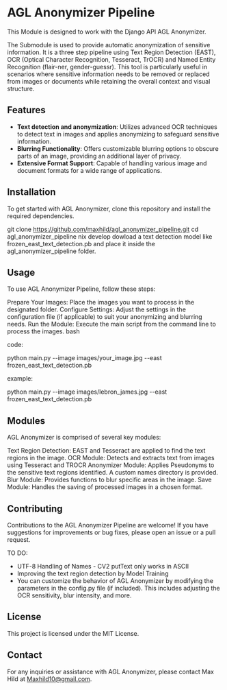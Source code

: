 # AGL Anonymizer Pipeline

This Module is designed to work with the Django API AGL Anonymizer.


The Submodule is used to provide automatic anonymization of sensitive information. It is a three step pipeline using Text Region Detection (EAST), OCR (Optical Character Recognition, Tesseract, TrOCR) and Named Entity Recognition (flair-ner, gender-guessr). This tool is particularly useful in scenarios where sensitive information needs to be removed or replaced from images or documents while retaining the overall context and visual structure.

## Features

- **Text detection and anonymization**: Utilizes advanced OCR techniques to detect text in images and applies anonymizing to safeguard sensitive information.
- **Blurring Functionality**: Offers customizable blurring options to obscure parts of an image, providing an additional layer of privacy.
- **Extensive Format Support**: Capable of handling various image and document formats for a wide range of applications.

## Installation

To get started with AGL Anonymizer, clone this repository and install the required dependencies.

git clone https://github.com/maxhild/agl_anonymizer_pipeline.git
cd agl_anonymizer_pipeline
nix develop
dowload a text detection model like frozen_east_text_detection.pb and place it inside the agl_anonymizer_pipeline folder.


## Usage

To use AGL Anonymizer Pipeline, follow these steps:

Prepare Your Images: Place the images you want to process in the designated folder.
Configure Settings: Adjust the settings in the configuration file (if applicable) to suit your anonymizing and blurring needs.
Run the Module: Execute the main script from the command line to process the images.
bash

code:

python main.py --image images/your_image.jpg --east frozen_east_text_detection.pb 

example:

python main.py --image images/lebron_james.jpg --east frozen_east_text_detection.pb 

## Modules

AGL Anonymizer is comprised of several key modules:

Text Region Detection: EAST and Tesseract are applied to find the text regions in the image.
OCR Module: Detects and extracts text from images using Tesseract and TROCR
Anonymizer Module: Applies Pseudonyms to the sensitive text regions identified. A custom names directory is provided.
Blur Module: Provides functions to blur specific areas in the image.
Save Module: Handles the saving of processed images in a chosen format.

## Contributing

Contributions to the AGL Anonymizer Pipeline are welcome! If you have suggestions for improvements or bug fixes, please open an issue or a pull request.

TO DO:

- UTF-8 Handling of Names - CV2 putText only works in ASCII
- Improving the text region detection by Model Training
- You can customize the behavior of AGL Anonymizer by modifying the parameters in the config.py file (if included). This includes adjusting the OCR sensitivity, blur intensity, and more.


## License

This project is licensed under the MIT License.

## Contact

For any inquiries or assistance with AGL Anonymizer, please contact Max Hild at Maxhild10@gmail.com.
